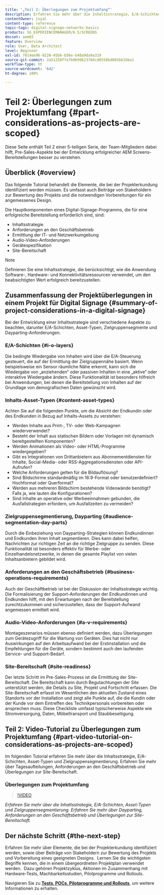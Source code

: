 ```yaml
---
title: '„Teil 2: Überlegungen zum Projektumfang“'
description: Erfahren Sie mehr über die Inhaltsstrategie, E/A-Schichten, Asset-Typen und Zielgruppensegmentierung in AEM Screens. Erfahren Sie mehr über Dayparting, Anforderungen an den Geschäftsbetrieb und Überlegungen zur Site-Bereitschaft.
contentOwner: jsyal
content-type: reference
topic-tags: digital-signage-networks-basics
products: SG_EXPERIENCEMANAGER/6.5/SCREENS
docset: aem65
feature: Overview
role: User, Data Architect
level: Beginner
exl-id: 7814ee96-9220-45b6-b56e-b48a9da9a319
source-git-commit: 2a51258ffe7b969962378dcd0558bd001b616ba1
workflow-type: ht
source-wordcount: '642'
ht-degree: 100%

---
```


# Teil 2: Überlegungen zum Projektumfang {#part-considerations-as-projects-are-scoped}

Diese Seite enthält Teil 2 einer 5-teiligen Serie, der Team-Mitgliedern dabei hilft, Pre-Sales-Aspekte bei der Entwicklung erfolgreicher AEM Screens-Bereitstellungen besser zu verstehen.

## Überblick {#overview}

Das folgende Tutorial behandelt die Elemente, die bei der Projekterkundung identifiziert werden müssen. Es umfasst auch Beiträge von Stakeholdern zur Bewertung des Projekts und die notwendigen Vorbereitungen für ein angemessenes Design.

Die Hauptkomponenten eines Digital-Signage-Programms, die für eine erfolgreiche Bereitstellung erforderlich sind, sind:

* Inhaltsstrategie
* Anforderungen an den Geschäftsbetrieb
* Ermittlung der IT- und Netzwerkumgebung
* Audio-Video-Anforderungen
* Gerätespezifikation
* Site-Bereitschaft

>[!NOTE]
>
>Definieren Sie eine Inhaltsstrategie, die berücksichtigt, wie die Anwendung Software-, Hardware- und Konnektivitätsressourcen verwendet, um den beabsichtigten Wert erfolgreich bereitzustellen.

## Zusammenfassung der Projektüberlegungen in einem Projekt für Digital Signage {#summary-of-project-considerations-in-a-digital-signage}

Bei der Entwicklung einer Inhaltsstrategie sind verschiedene Aspekte zu beachten, darunter E/A-Schichten, Asset-Typen, Zielgruppensegmente und Dayparting-Anforderungen.

### E/A-Schichten {#i-o-layers}

Die bedingte Wiedergabe von Inhalten wird über die E/A-Steuerung gesteuert, die auf der Ermittlung der Zielgruppennähe basiert. Wenn beispielsweise ein Sensor räumliche Nähe erkennt, kann sich die Wiedergabe von „anziehenden“ oder passiven Inhalten in eine „aktive“ oder interaktive Wiedergabe ändern. Diese Funktionalität ist besonders hilfreich bei Anwendungen, bei denen die Bereitstellung von Inhalten auf der Grundlage von demografischen Daten gewünscht wird.

### Inhalts-Asset-Typen {#content-asset-types}

Achten Sie auf die folgenden Punkte, um die Absicht der Endkundin oder des Endkunden in Bezug auf Inhalts-Assets zu verstehen:

* Werden Inhalte aus Print-, TV- oder Web-Kampagnen wiederverwendet?
* Besteht der Inhalt aus statischen Bildern oder Vorlagen mit dynamisch bereitgestellten Komponenten?
* Werden Animationen als Video- oder HTML-Programme wiedergegeben?
* Gibt es Integrationen von Drittanbietern aus Abonnementdiensten für Inhalte, Social-Media- oder RSS-Aggregationsdiensten oder API-Aufrufen?
* Welche Anforderungen gelten für die Bildauflösung?
* Sind Bildschirme standardmäßig im 16:9-Format oder benutzerdefiniert? Hochformat oder Querformat?
* Werden aus mehreren Bildschirm bestehende Videowände benötigt? Falls ja, wie lauten die Konfigurationen?
* Sind Inhalte an operative oder Werbeeinnahmen gebunden, die Ausfallstrategien erfordern, um Ausfallzeiten zu vermeiden?

### Zielgruppensegmentierung, Dayparting {#audience-segmentation-day-parts}

Durch die Einbeziehung von Dayparting-Strategien können Endkundinnen und Endkunden ihren Inhalt segmentieren. Dies kann dabei helfen, Nachrichten zur richtigen Zeit an die richtige Zielgruppe zu senden. Diese Funktionalität ist besonders effektiv für Werbe- oder Einzelhandelsnetzwerke, in denen die gesamte Playlist von vielen Inhaltsanbietern gebildet wird.

### Anforderungen an den Geschäftsbetrieb {#business-operations-requirements}

Auch der Geschäftbetrieb ist bei der Diskussion der Inhaltsstrategie wichtig. Die Formalisierung der Support-Anforderungen der Endkundinnen und Endkunden hilft, mit den Erwartungen nach der Bereitstellung zurechtzukommen und sicherzustellen, dass der Support-Aufwand angemessen ermittelt wird.

### Audio-Video-Anforderungen {#a-v-requirements}

Montageszenarios müssen ebenso definiert werden, dazu Überlegungen zum Gerätezugriff für die Wartung von Geräten. Dies hat nicht nur Auswirkungen auf den Arbeitsaufwand bei der Erstinstallation und die Empfehlungen für die Geräte, sondern bestimmt auch den laufenden Service- und Support-Bedarf.

### Site-Bereitschaft {#site-readiness}

Der letzte Schritt im Pre-Sales-Prozess ist die Ermittlung der Site-Bereitschaft. Die Bereitschaft kann durch Begutachtungen der Site unterstützt werden, die Details zu Site, Projekt und Fortschritt erfassen. Die Site-Bereitschaft erfasst im Wesentlichen den aktuellen Zustand eines Standorts vor der Installation und zeigt alle Punkte auf, die die Kundin oder der Kunde vor dem Eintreffen des Technikpersonals vorbereiten oder ansprechen muss. Diese Checkliste umfasst typischerweise Aspekte wie Stromversorgung, Daten, Möbeltransport und Staubbeseitigung.

## Teil 2: Video-Tutorial zu Überlegungen zum Projektumfang {#part-video-tutorial-on-considerations-as-projects-are-scoped}

Im folgenden Tutorial erfahren Sie mehr über die Inhaltsstrategie, E/A-Schichten, Asset-Typen und Zielgruppensegmentierung. Erfahren Sie mehr über Tagesaufteilungen, Anforderungen an den Geschäftsbetrieb und Überlegungen zur Site-Bereitschaft.

### Überlegungen zum Projektumfang

>[!VIDEO](https://video.tv.adobe.com/v/28380)

*Erfahren Sie mehr über die Inhaltsstrategie, E/A-Schichten, Asset-Typen und Zielgruppensegmentierung. Erfahren Sie mehr über Dayparting, Anforderungen an den Geschäftsbetrieb und Überlegungen zur Site-Bereitschaft.*

## Der nächste Schritt {#the-next-step}

Erfahren Sie mehr über Elemente, die bei der Projekterkundung identifiziert werden, sowie über Beiträge von Stakeholdern zur Bewertung des Projekts und Vorbereitung eines geeigneten Designs.  Lernen Sie die wichtigsten Begriffe kennen, die in einem übergeordneten Projektplan verwendet werden.  Dazu gehören Projektzyklus, Aktionen im Zusammenhang mit Hardware-Tests, Machbarkeitsstudien, Pilotprogramme und Rollouts.

Navigieren Sie zu **[Tests, POCs, Pilotprogramme und Rollouts](testing-pocs-pilots-rollouts.md)**, um weitere Informationen zu erhalten.

